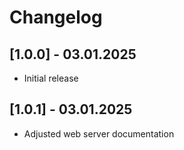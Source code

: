 # Changelog

## [1.0.0] - 03.01.2025
- Initial release

## [1.0.1] - 03.01.2025
- Adjusted web server documentation
